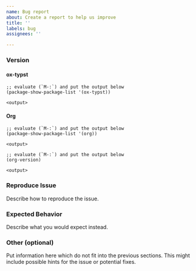 ```yaml
---
name: Bug report
about: Create a report to help us improve
title: ''
labels: bug
assignees: ''

---
```


### Version
#### ox-typst
```elisp
;; evaluate (`M-:`) and put the output below
(package-show-package-list '(ox-typst))
```
```
<output>
```

#### Org
```elisp
;; evaluate (`M-:`) and put the output below
(package-show-package-list '(org))
```
```
<output>
```

```elisp
;; evaluate (`M-:`) and put the output below
(org-version)
```
```
<output>
```

### Reproduce Issue
Describe how to reproduce the issue.

### Expected Behavior
Describe what you would expect instead.

### Other (optional)
Put information here which do not fit into the previous sections. This might include possible hints for the issue or potential fixes.
